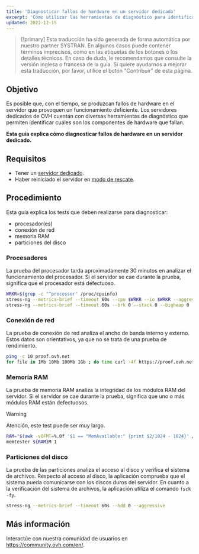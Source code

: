 ```yaml
---
title: 'Diagnosticar fallos de hardware en un servidor dedicado'
excerpt: 'Cómo utilizar las herramientas de diagnóstico para identificar fallos de hardware en el servidor'
updated: 2022-12-15
---
```


> [!primary]
> Esta traducción ha sido generada de forma automática por nuestro partner SYSTRAN. En algunos casos puede contener términos imprecisos, como en las etiquetas de los botones o los detalles técnicos. En caso de duda, le recomendamos que consulte la versión inglesa o francesa de la guía. Si quiere ayudarnos a mejorar esta traducción, por favor, utilice el botón "Contribuir" de esta página.
>


## Objetivo

Es posible que, con el tiempo, se produzcan fallos de hardware en el servidor que provoquen un funcionamiento deficiente. Los servidores dedicados de OVH cuentan con diversas herramientas de diagnóstico que permiten identificar cuáles son los componentes de hardware que fallan.

**Esta guía explica cómo diagnosticar fallos de hardware en un servidor dedicado.**

## Requisitos

- Tener un [servidor dedicado](https://www.ovhcloud.com/es-es/bare-metal/).
- Haber reiniciado el servidor en [modo de rescate](/pages/bare_metal_cloud/dedicated_servers/rescue_mode).

## Procedimiento

Esta guía explica los tests que deben realizarse para diagnosticar:

- procesador(es)
- conexión de red
- memoria RAM
- particiones del disco

### Procesadores

La prueba del procesador tarda aproximadamente 30 minutos en analizar el funcionamiento del procesador. Si el servidor se cae durante la prueba, significa que el procesador está defectuoso.

```bash
WRKR=$(grep -c "^processor" /proc/cpuinfo)
stress-ng --metrics-brief --timeout 60s --cpu $WRKR --io $WRKR --aggressive --ignite-cpu --maximize --pathological
stress-ng --metrics-brief --timeout 60s --brk 0 --stack 0 --bigheap 0 
```

### Conexión de red

La prueba de conexión de red analiza el ancho de banda interno y externo. Estos datos son orientativos, ya que no se trata de una prueba de rendimiento.

```bash
ping -c 10 proof.ovh.net
for file in 1Mb 10Mb 100Mb 1Gb ; do time curl -4f https://proof.ovh.net/files/${file}.dat -o /dev/null; done
```

### Memoria RAM

La prueba de memoria RAM analiza la integridad de los módulos RAM del servidor. Si el servidor se cae durante la prueba, significa que uno o más módulos RAM están defectuosos.

> [!warning]
> Atención, este test puede ser muy largo.

```bash
RAM="$(awk -vOFMT=%.0f '$1 == "MemAvailable:" {print $2/1024 - 1024}' /proc/meminfo)"
memtester ${RAM}M 1
```

### Particiones del disco

La prueba de las particiones analiza el acceso al disco y verifica el sistema de archivos. Respecto al acceso al disco, la aplicación comprueba que el sistema pueda comunicarse con los discos duros del servidor. En cuanto a la verificación del sistema de archivos, la aplicación utiliza el comando `fsck -fy`.

```bash
stress-ng --metrics-brief --timeout 60s --hdd 0 --aggressive
```

## Más información

Interactúe con nuestra comunidad de usuarios en <https://community.ovh.com/en/>.
